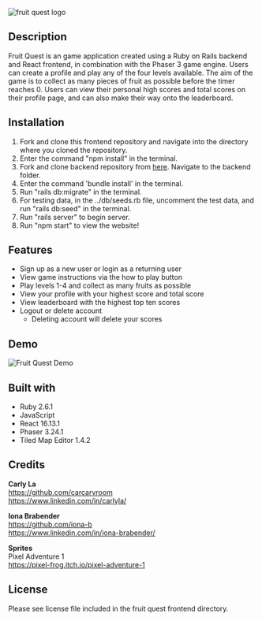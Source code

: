 
![fruit quest logo](./src/fruit-quest-logo.png)

## Description

Fruit Quest is an game application created using a Ruby on Rails backend and React frontend, in combination with the Phaser 3 game engine. Users can create a profile and play any of the four levels available. The aim of the game is to collect as many pieces of fruit as possible before the timer reaches 0. Users can view their personal high scores and total scores on their profile page, and can also make their way onto the leaderboard. 

## Installation
1. Fork and clone this frontend repository and navigate into the directory where you cloned the repository.
2. Enter the command "npm install" in the terminal.
3. Fork and clone backend repository from [here](https://github.com/iona-b/mod-4-project-backend). Navigate to the backend folder.
4. Enter the command 'bundle install' in the terminal.
5. Run "rails db:migrate" in the terminal.
6. For testing data, in the ../db/seeds.rb file, uncomment the test data, and run "rails db:seed" in the terminal.
7. Run "rails server" to begin server.
8. Run "npm start" to view the website!

## Features
* Sign up as a new user or login as a returning user
* View game instructions via the how to play button 
* Play levels 1-4 and collect as many fruits as possible
* View your profile with your highest score and total score
* View leaderboard with the highest top ten scores
* Logout or delete account
    * Deleting account will delete your scores

## Demo

![Fruit Quest Demo](https://thumbs.gfycat.com/RegalOnlyHumpbackwhale-size_restricted.gif)

## Built with
* Ruby 2.6.1
* JavaScript
* React 16.13.1
* Phaser 3.24.1
* Tiled Map Editor 1.4.2

## Credits

**Carly La**<br>
https://github.com/carcarvroom<br>
https://www.linkedin.com/in/carlyla/

**Iona Brabender**<br>
https://github.com/iona-b<br>
https://www.linkedin.com/in/iona-brabender/

**Sprites**<br>
Pixel Adventure 1<br>
https://pixel-frog.itch.io/pixel-adventure-1

## License

Please see license file included in the fruit quest frontend directory.
